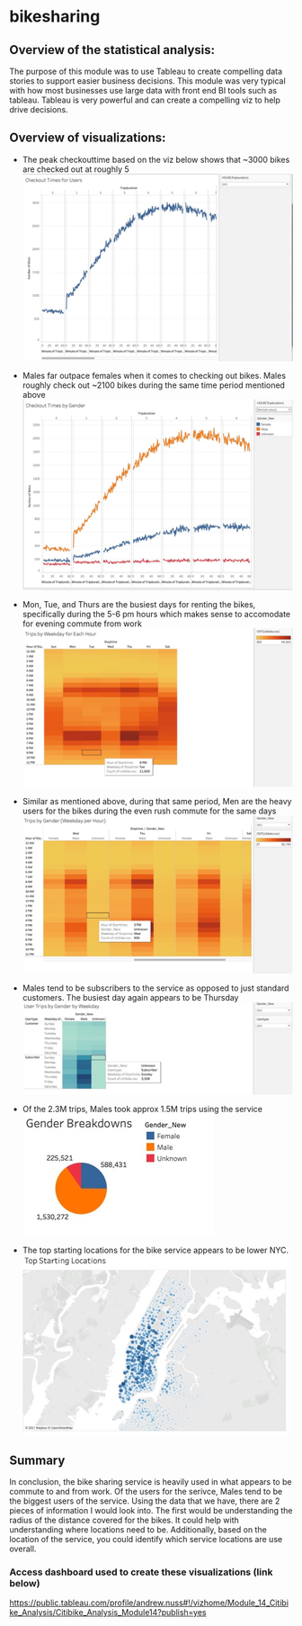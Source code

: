 # bikesharing
## Overview of the statistical analysis:

The purpose of this module was to use Tableau to create compelling data stories to support easier business decisions. This module was very typical with how most businesses use large data with front end BI tools such as tableau. Tableau is very powerful and can create a compelling viz to help drive decisions.

## Overview of visualizations:
- The peak checkouttime based on the viz below shows that ~3000 bikes are checked out at roughly 5
![Checkout_Times](Data_vize/Checkout_Times_for_Users.png)

- Males far outpace females when it comes to checking out bikes. Males roughly check out ~2100 bikes during the same time period mentioned above
![Checkout_Gender](Data_vize/Checout_Times_by_Gender.png)

- Mon, Tue, and Thurs are the busiest days for renting the bikes, specifically during the 5-6 pm hours which makes sense to accomodate for evening commute from work
![Trips_Week](Data_vize/Trips_by_Weekday_for_Each_Hour.png)

- Similar as mentioned above, during that same period, Men are the heavy users for the bikes during the even rush commute for the same days
![Trips_Gender](Data_vize/Trips_by_Gender_Weekday_per_Hour.png)

- Males tend to be subscribers to the service as opposed to just standard customers. The busiest day again appears to be Thursday
![Weekday_Gender](Data_vize/User_Trips_Gender_Weekday.png)


- Of the 2.3M trips, Males took approx 1.5M trips using the service
![Gender_Breakdown](Data_vize/Gender_Breakdown.png)

- The top starting locations for the bike service appears to be lower NYC.
![Starting_Locations](Data_vize/Top_Starting_Locations.png)

## Summary

In conclusion, the bike sharing service is heavily used in what appears to be commute to and from work. Of the users for the serivce, Males tend to be the biggest users of the service. Using the data that we have, there are 2 pieces of information I would look into. The first would be understanding the radius of the distance covered for the bikes. It could help with understanding where locations need to be. Additionally, based on the location of the service, you could identify which service locations are use overall.

### Access dashboard used to create these visualizations (link below)
https://public.tableau.com/profile/andrew.nuss#!/vizhome/Module_14_Citibike_Analysis/Citibike_Analysis_Module14?publish=yes
